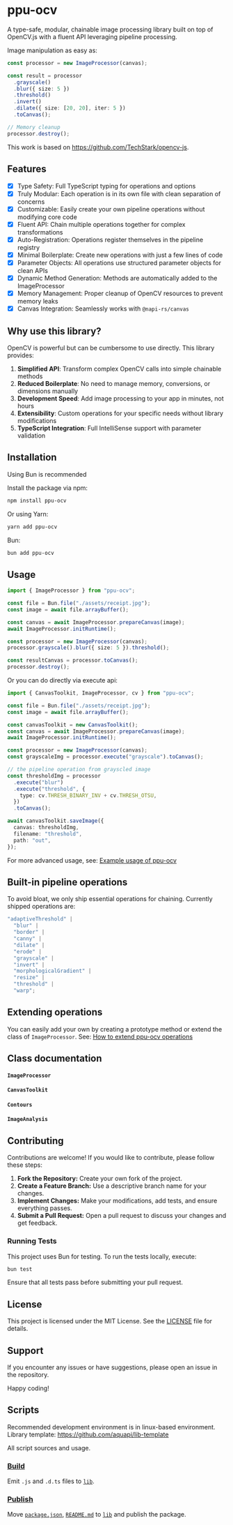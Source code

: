 # ppu-ocv

A type-safe, modular, chainable image processing library built on top of OpenCV.js with a fluent API leveraging pipeline processing.

Image manipulation as easy as:

```ts
const processor = new ImageProcessor(canvas);

const result = processor
  .grayscale()
  .blur({ size: 5 })
  .threshold()
  .invert()
  .dilate({ size: [20, 20], iter: 5 })
  .toCanvas();

// Memory cleanup
processor.destroy();
```

This work is based on https://github.com/TechStark/opencv-js.

## Features

- [x] Type Safety: Full TypeScript typing for operations and options
- [x] Truly Modular: Each operation is in its own file with clean separation of concerns
- [x] Customizable: Easily create your own pipeline operations without modifying core code
- [x] Fluent API: Chain multiple operations together for complex transformations
- [x] Auto-Registration: Operations register themselves in the pipeline registry
- [x] Minimal Boilerplate: Create new operations with just a few lines of code
- [x] Parameter Objects: All operations use structured parameter objects for clean APIs
- [x] Dynamic Method Generation: Methods are automatically added to the ImageProcessor
- [x] Memory Management: Proper cleanup of OpenCV resources to prevent memory leaks
- [x] Canvas Integration: Seamlessly works with `@napi-rs/canvas`

## Why use this library?

OpenCV is powerful but can be cumbersome to use directly. This library provides:

1. **Simplified API**: Transform complex OpenCV calls into simple chainable methods
2. **Reduced Boilerplate**: No need to manage memory, conversions, or dimensions manually
3. **Development Speed**: Add image processing to your app in minutes, not hours
4. **Extensibility**: Custom operations for your specific needs without library modifications
5. **TypeScript Integration**: Full IntelliSense support with parameter validation

## Installation

Using Bun is recommended

Install the package via npm:

```bash
npm install ppu-ocv
```

Or using Yarn:

```bash
yarn add ppu-ocv
```

Bun:

```bash
bun add ppu-ocv
```

## Usage

```ts
import { ImageProcessor } from "ppu-ocv";

const file = Bun.file("./assets/receipt.jpg");
const image = await file.arrayBuffer();

const canvas = await ImageProcessor.prepareCanvas(image);
await ImageProcessor.initRuntime();

const processor = new ImageProcessor(canvas);
processor.grayscale().blur({ size: 5 }).threshold();

const resultCanvas = processor.toCanvas();
processor.destroy();
```

Or you can do directly via execute api:

```ts
import { CanvasToolkit, ImageProcessor, cv } from "ppu-ocv";

const file = Bun.file("./assets/receipt.jpg");
const image = await file.arrayBuffer();

const canvasToolkit = new CanvasToolkit();
const canvas = await ImageProcessor.prepareCanvas(image);
await ImageProcessor.initRuntime();

const processor = new ImageProcessor(canvas);
const grayscaleImg = processor.execute("grayscale").toCanvas();

// the pipeline operation from grayscled image
const thresholdImg = processor
  .execute("blur")
  .execute("threshold", {
    type: cv.THRESH_BINARY_INV + cv.THRESH_OTSU,
  })
  .toCanvas();

await canvasToolkit.saveImage({
  canvas: thresholdImg,
  filename: "threshold",
  path: "out",
});
```

For more advanced usage, see: [Example usage of ppu-ocv](https://github.com/PT-Perkasa-Pilar-Utama/ppu-ocv/tree/main/examples)

## Built-in pipeline operations

To avoid bloat, we only ship essential operations for chaining. Currently shipped operations are:

```ts
"adaptiveThreshold" |
  "blur" |
  "border" |
  "canny" |
  "dilate" |
  "erode" |
  "grayscale" |
  "invert" |
  "morphologicalGradient" |
  "resize" |
  "threshold" |
  "warp";
```

## Extending operations

You can easily add your own by creating a prototype method or extend the class of `ImageProcessor`.
See: [How to extend ppu-ocv operations](https://github.com/PT-Perkasa-Pilar-Utama/ppu-ocv/blob/main/docs/how-to-extend-ppu-ocv-operations.md)

## Class documentation

#### `ImageProcessor`

#### `CanvasToolkit`

#### `Contours`

#### `ImageAnalysis`

## Contributing

Contributions are welcome! If you would like to contribute, please follow these steps:

1. **Fork the Repository:** Create your own fork of the project.
2. **Create a Feature Branch:** Use a descriptive branch name for your changes.
3. **Implement Changes:** Make your modifications, add tests, and ensure everything passes.
4. **Submit a Pull Request:** Open a pull request to discuss your changes and get feedback.

### Running Tests

This project uses Bun for testing. To run the tests locally, execute:

```bash
bun test
```

Ensure that all tests pass before submitting your pull request.

## License

This project is licensed under the MIT License. See the [LICENSE](LICENSE) file for details.

## Support

If you encounter any issues or have suggestions, please open an issue in the repository.

Happy coding!

## Scripts

Recommended development environment is in linux-based environment. Library template: https://github.com/aquapi/lib-template

All script sources and usage.

### [Build](./scripts/build.ts)

Emit `.js` and `.d.ts` files to [`lib`](./lib).

### [Publish](./scripts/publish.ts)

Move [`package.json`](./package.json), [`README.md`](./README.md) to [`lib`](./lib) and publish the package.
